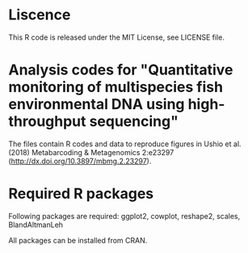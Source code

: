 # Liscence
This R code is released under the MIT License, see LICENSE file.

# Analysis codes for "Quantitative monitoring of multispecies fish environmental DNA using high-throughput sequencing"
The files contain R codes and data to reproduce figures in Ushio et al. (2018) Metabarcoding & Metagenomics 2:e23297 (http://dx.doi.org/10.3897/mbmg.2.23297).

# Required R packages
Following packages are required: ggplot2, cowplot, reshape2, scales, BlandAltmanLeh

All packages can be installed from CRAN.
